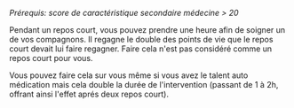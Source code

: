 *Prérequis: score de caractéristique secondaire médecine > 20*

Pendant un repos court, vous pouvez prendre une heure afin de soigner un de vos compagnons. Il regagne le double des points de vie que le repos court devait lui faire regagner. Faire cela n'est pas considéré comme un repos court pour vous.

Vous pouvez faire cela sur vous même si vous avez le talent auto médication mais cela double la durée de l'intervention (passant de 1 à 2h, offrant ainsi l'effet aprés deux repos court).